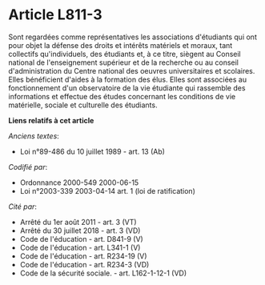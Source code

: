 # Article L811-3

Sont regardées comme représentatives les associations d'étudiants qui ont pour objet la défense des droits et intérêts
matériels et moraux, tant collectifs qu'individuels, des étudiants et, à ce titre, siègent au Conseil national de
l'enseignement supérieur et de la recherche ou au conseil d'administration du Centre national des oeuvres universitaires et
scolaires. Elles bénéficient d'aides à la formation des élus. Elles sont associées au fonctionnement d'un observatoire de la
vie étudiante qui rassemble des informations et effectue des études concernant les conditions de vie matérielle, sociale et
culturelle des étudiants.

**Liens relatifs à cet article**

_Anciens textes_:

  - Loi n°89-486 du 10 juillet 1989 - art. 13 (Ab)

_Codifié par_:

  - Ordonnance 2000-549 2000-06-15
  - Loi n°2003-339 2003-04-14 art. 1 (loi de ratification)

_Cité par_:

  - Arrêté du 1er août 2011 - art. 3 (VT)
  - Arrêté du 30 juillet 2018 - art. 3 (VD)
  - Code de l'éducation - art. D841-9 (V)
  - Code de l'éducation - art. L341-1 (V)
  - Code de l'éducation - art. R234-19 (V)
  - Code de l'éducation - art. R234-3 (VD)
  - Code de la sécurité sociale. - art. L162-1-12-1 (VD)
